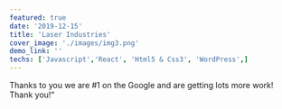 ```yaml
---
featured: true
date: '2019-12-15'
title: 'Laser Industries'
cover_image: './images/img3.png'
demo_link: ''
techs: ['Javascript','React', 'Html5 & Css3', 'WordPress',]
---
```


Thanks to you we are #1 on the Google and are getting lots more work! Thank you!"